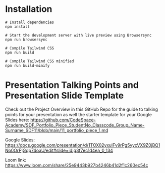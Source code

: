 # Installation

```
# Install dependencies
npm install

# Start the development server with live preview using Browsersync
npm run browsersync

# Compile Tailwind CSS
npm run build

# Compile Tailwind CSS minified
npm run build-minify

```

# Presentation Talking Points and Presentation Slide Template
Check out the Project Overview in this GitHub Repo for the guide to talking points for your presentation as well the starter template for your Google Slides here: https://github.com/CodeSpace-Academy/SDF_Portfolio_Piece_StudentNo_Classcode_Group_Name-Surname_SDF11/blob/main/11_portfolio_piece_1.md


Google Slides: https://docs.google.com/presentation/d/1TOX02yxuIFv9rPg5yycVX9Z0jBQ1No0OrPjGqp74oaU/edit#slide=id.g3f7ec1d4ea_0_134

Loom link: https://www.loom.com/share/25e9443b927b4246b41d2f1c260ec54c
